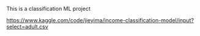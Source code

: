 
This is a classification ML project

https://www.kaggle.com/code/jieyima/income-classification-model/input?select=adult.csv
